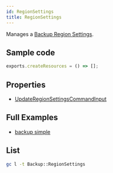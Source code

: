 ```yaml
---
id: RegionSettings
title: RegionSettings
---
```


Manages a [Backup Region Settings](https://console.aws.amazon.com/backup/home).

## Sample code

```js
exports.createResources = () => [];
```

## Properties

- [UpdateRegionSettingsCommandInput](https://docs.aws.amazon.com/AWSJavaScriptSDK/v3/latest/clients/client-backup/interfaces/updateregionsettingscommandinput.html)

## Full Examples

- [backup simple](https://github.com/grucloud/grucloud/tree/main/examples/aws/Backup/backup-simple)

## List

```sh
gc l -t Backup::RegionSettings
```

```txt

```
